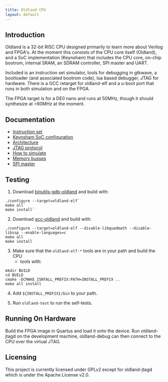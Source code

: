```yaml
---
title: Oldland CPU
layout: default
---
```


Introduction
------------

Oldland is a 32-bit RISC CPU designed primarily to learn more about Verilog
and FPGA's.  At the moment this consists of the CPU core itself (Oldland), and
a SoC implementation (Keynsham) that includes the CPU core, on-chip bootrom,
internal SRAM, an SDRAM controller, SPI master and UART.

Included is an instruction set simulator, tools for debugging in gtkwave, a
bootloader (and associated bootrom code), lua based debugger, JTAG for
hardware.  There is a GCC retarget for oldland-elf and a u-boot port that runs
in both simulation and on the FPGA.

The FPGA target is for a DE0 nano and runs at 50MHz, though it should
synthesize at &gt;80MHz at the moment.

Documentation
-------------

- [Instruction set](instructions.html)
- [Keynsham SoC configuration](keynsham.html)
- [Architecture](docs/design.html)
- [JTAG protocol](docs/jtag.html)
- [How to simulate](docs/simulating.html)
- [Memory busses](docs/memory.html)
- [SPI master](docs/spimaster.html)

Testing
-------

   1. Download
      [binutils-gdb-oldland](https://github.com/jamieiles/binutils-gdb-oldland") and
      build with:  
```
./configure --target=oldland-elf`  
make all`  
make install`
```

   2. Download
      [gcc-oldland](https://github.com/jamieiles/gcc-oldland) and build with:
```
./configure --target=oldland-elf --disable-libquadmath --disable-libssp --enable-languages=c
make all
make install
```

   3. Make sure that the `oldland-elf-*` tools are in your path and build the CPU
      + tools with:  
```
mkdir BUILD
cd BUILD
cmake -DCMAKE_ISNTALL_PREFIX:PATH=INSTALL_PREFIX ..
make all install
```

   4. Add `${INSTALL_PREFIX}/bin` to your path.

   5. Run `oldland-test` to run the self-tests.

Running On Hardware
-------------------

Build the FPGA image in Quartus and load it onto the device.  Run
oldland-jtagd on the development machine, oldland-debug can then connect to
the CPU over the virtual JTAG.

Licensing
---------

This project is currently licensed under GPLv2 except for oldland-jtagd which
is under the Apache License v2.0.
